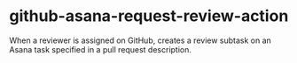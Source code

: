 # github-asana-request-review-action

When a reviewer is assigned on GitHub, creates a review subtask on an Asana task specified in a pull request description.
